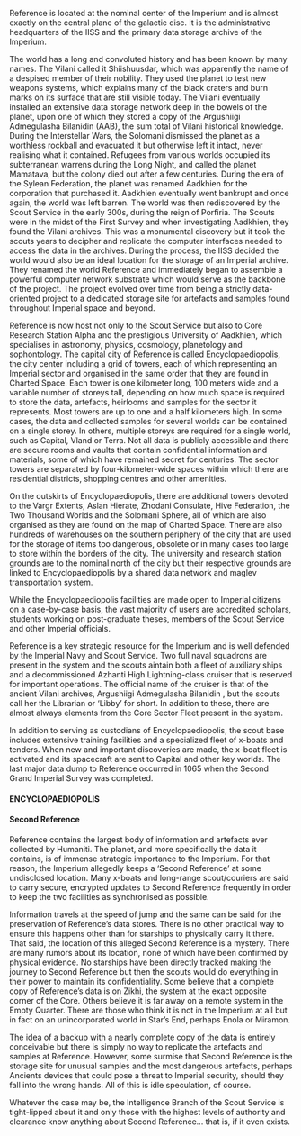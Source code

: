 
Reference is located at the nominal center of the Imperium and is almost exactly on the central plane of the galactic disc. It is the administrative headquarters of the IISS and the primary data storage archive of the Imperium.

The world has a long and convoluted history and has been known by many names. The Vilani called it Shiishuusdar, which was apparently the name of a despised member of their nobility. They used the planet to test new weapons systems, which explains many of the black craters and burn marks on its surface that are still visible today. The Vilani eventually installed an extensive data storage network deep in the bowels of the planet, upon one of which they stored a copy of the Argushiigi Admegulasha Bilanidin (AAB), the sum total of Vilani historical knowledge. During the Interstellar Wars, the Solomani dismissed the planet as a worthless rockball and evacuated it but otherwise left it intact, never realising what it contained. Refugees from various worlds occupied its subterranean warrens during the Long Night, and called the planet Mamatava, but the colony died out after a few centuries. During the era of the Sylean Federation, the planet was renamed Aadkhien for the corporation that purchased it. Aadkhien eventually went bankrupt and once again, the world was left barren. The world was then rediscovered by the Scout Service in the early 300s, during the reign of Porfiria. The Scouts were in the midst of the First Survey and when investigating Aadkhien, they found the Vilani archives. This was a monumental discovery but it took the scouts years to decipher and replicate the computer interfaces needed to access the data in the archives. During the process, the IISS decided the world would also be an ideal location for the storage of an Imperial archive. They renamed the world Reference and immediately began to assemble a powerful computer network substrate which would serve as the backbone of the project. The project evolved over time from being a strictly data-oriented project to a dedicated storage site for artefacts and samples found throughout Imperial space and beyond.

Reference is now host not only to the Scout Service but also to Core Research Station Alpha and the prestigious University of Aadkhien, which specialises in astronomy, physics, cosmology, planetology and sophontology. The capital city of Reference is called Encyclopaediopolis, the city center including a grid of towers, each of which representing an Imperial sector and organised in the same order that they are found in Charted Space. Each tower is one kilometer long, 100 meters wide and a variable number of storeys tall, depending on how much space is required to store the data, artefacts, heirlooms and samples for the sector  it represents. Most towers are up to one and a half kilometers high. In some cases, the data and collected samples for several worlds can be contained on a single storey. In others, multiple storeys are required for a single world, such as Capital, Vland or Terra. Not all data is publicly accessible and there are secure rooms and vaults that contain confidential information and materials, some of which have remained secret for centuries. The sector towers are separated by four-kilometer-wide spaces within which there are residential districts, shopping centres and other amenities.

On the outskirts of Encyclopaediopolis, there are additional towers devoted to the Vargr Extents, Aslan Hierate, Zhodani Consulate, Hive Federation, the  Two Thousand Worlds and the Solomani Sphere, all of which are also organised as they are found on the map of Charted Space. There are also hundreds of warehouses on the southern periphery of the city that are used for the storage of items too dangerous, obsolete or in many cases too large to store within the borders of the city. The university and research station grounds are to the nominal north of the city but their respective grounds are linked to Encyclopaediopolis by a shared data network and maglev transportation system.

While the Encyclopaediopolis facilities are made open to Imperial citizens on a case-by-case basis, the vast majority of users are accredited scholars, students working on post-graduate theses, members of the Scout Service and other Imperial officials.

Reference is a key strategic resource for the Imperium and is well defended by the Imperial Navy and Scout Service. Two full naval squadrons are present in the system and the scouts  aintain both a fleet of auxiliary ships and a decommissioned Azhanti High Lightning-class cruiser that is reserved for important operations. The official name of the cruiser is that of the ancient Vilani archives, Argushiigi Admegulasha Bilanidin , but the scouts call her the Librarian or ‘Libby’ for short. In addition to these, there are almost always elements from the Core Sector Fleet present in the system.

In addition to serving as custodians of Encyclopaediopolis, the scout base includes extensive training facilities and a specialized fleet of x-boats and tenders. When new and important discoveries are made, the x-boat fleet is activated and its spacecraft are sent to Capital and other key worlds. The last major data dump to Reference occurred in 1065 when the Second Grand Imperial Survey was completed.

#### ENCYCLOPAEDIOPOLIS

#### Second Reference

Reference contains the largest body of information and artefacts ever collected by Humaniti. The planet, and more specifically the data it contains, is of immense strategic importance to the Imperium. For that reason, the Imperium allegedly keeps a ‘Second Reference’ at some undisclosed location. Many x-boats and long-range scout/couriers are said to carry secure, encrypted updates to Second Reference frequently in order to keep the two facilities as synchronised as possible.

Information travels at the speed of jump and the same can be said for the preservation of Reference’s data stores. There is no other practical way to ensure this happens other than for starships to physically carry it there. That said, the location of this alleged Second Reference is a mystery. There are many rumors about its location, none of which have been confirmed by physical evidence. No starships have been directly tracked making the journey to Second Reference but then the scouts would do everything in their power to maintain its confidentiality. Some believe that a complete copy of Reference’s data is on Zikhi, the system at the exact opposite corner of the Core. Others believe it is far away on a remote system in the Empty Quarter. There are those who think it is not in the Imperium at all but in fact on an unincorporated world in Star’s End, perhaps Enola or Miramon.

The idea of a backup with a nearly complete copy of the data is entirely conceivable but there is simply no way to replicate the artefacts and samples at Reference. However, some surmise that Second Reference is the storage site for unusual samples and the most dangerous artefacts, perhaps Ancients devices that could pose a threat to Imperial security, should they fall into the wrong hands. All of this is idle speculation, of course.

Whatever the case may be, the Intelligence Branch of the Scout Service is tight-lipped about it and only those with the highest levels of authority and clearance know anything about Second Reference... that is, if it even exists.
